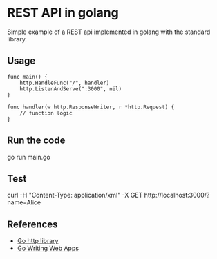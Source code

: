 # REST API in golang

Simple example of a REST api implemented in golang with the standard library.

## Usage

```golang
func main() {
	http.HandleFunc("/", handler)
    http.ListenAndServe(":3000", nil)
}

func handler(w http.ResponseWriter, r *http.Request) {
    // function logic
}
```

## Run the code

go run main.go

## Test

curl -H "Content-Type: application/xml" -X GET http://localhost:3000/?name=Alice 

## References

* [Go http library](https://golang.org/pkg/net/http/)
* [Go Writing Web Apps](https://golang.org/doc/articles/wiki/#tmp_4)